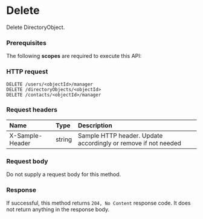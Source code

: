 # Delete

Delete DirectoryObject.
### Prerequisites
The following **scopes** are required to execute this API: 
### HTTP request
<!-- { "blockType": "ignored" } -->
```http
DELETE /users/<objectId>/manager
DELETE /directoryObjects/<objectId>
DELETE /contacts/<objectId>/manager

```
### Request headers
| Name       | Type | Description|
|:---------------|:--------|:----------|
| X-Sample-Header  | string  | Sample HTTP header. Update accordingly or remove if not needed|

### Request body
Do not supply a request body for this method.


### Response
If successful, this method returns `204, No Content` response code. It does not return anything in the response body.


<!-- uuid: 06f69342-3e1a-436b-8475-2b558d07a1b3
2015-10-16 10:07:49 UTC -->
<!-- {
  "type": "#page.annotation",
  "description": "Delete",
  "keywords": "",
  "section": "documentation",
  "tocPath": ""
}-->